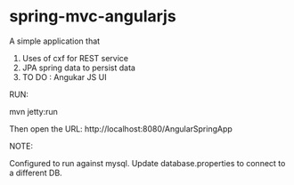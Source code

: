 spring-mvc-angularjs
====================

A simple application that 
1) Uses of cxf for REST service
2) JPA spring data to persist data
3) TO DO : Angukar JS UI

RUN: 

mvn jetty:run

Then open the URL: http://localhost:8080/AngularSpringApp


NOTE:

Configured to run against mysql. Update database.properties to connect to a different DB.